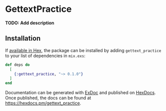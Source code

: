 # GettextPractice

**TODO: Add description**

## Installation

If [available in Hex](https://hex.pm/docs/publish), the package can be installed
by adding `gettext_practice` to your list of dependencies in `mix.exs`:

```elixir
def deps do
  [
    {:gettext_practice, "~> 0.1.0"}
  ]
end
```

Documentation can be generated with [ExDoc](https://github.com/elixir-lang/ex_doc)
and published on [HexDocs](https://hexdocs.pm). Once published, the docs can
be found at <https://hexdocs.pm/gettext_practice>.

